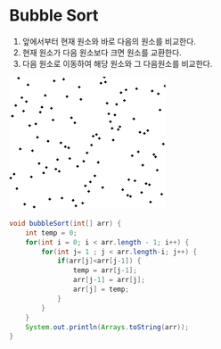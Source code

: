 # Bubble Sort

1. 앞에서부터 현재 원소와 바로 다음의 원소를 비교한다.
2. 현재 원소가 다음 원소보다 크면 원소를 교환한다.
3. 다음 원소로 이동하여 해당 원소와 그 다음원소를 비교한다.

![bubble sort](./Bubble_sort_animation.gif)
``` java
void bubbleSort(int[] arr) {
    int temp = 0;
	for(int i = 0; i < arr.length - 1; i++) {
		for(int j= 1 ; j < arr.length-i; j++) {
			if(arr[j]<arr[j-1]) {
				temp = arr[j-1];
				arr[j-1] = arr[j];
				arr[j] = temp;
			}
		}
	}
	System.out.println(Arrays.toString(arr));
}
```